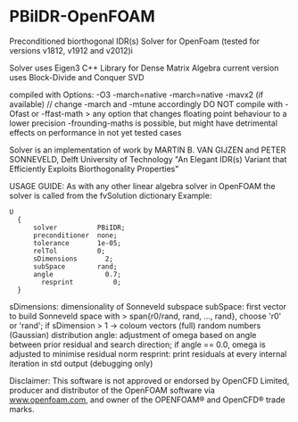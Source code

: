 # PBiIDR-OpenFOAM
Preconditioned biorthogonal IDR(s) Solver for OpenFoam (tested for versions v1812, v1912 and v2012)i

Solver uses Eigen3 C++ Library for Dense Matrix Algebra
  current version uses Block-Divide and Conquer SVD
  
compiled with Options: -O3 -march=native -march=native -mavx2 (if available) // change -march and -mtune accordingly
DO NOT compile with -Ofast or -ffast-math > any option that changes floating point behaviour
to a lower precision
-frounding-maths is possible, but might have detrimental effects on performance in not yet tested cases


Solver is an implementation of work by MARTIN B. VAN GIJZEN and PETER SONNEVELD, Delft University of Technology
"An Elegant IDR(s) Variant that Efficiently Exploits Biorthogonality Properties"

USAGE GUIDE:
As with any other linear algebra solver in OpenFOAM the solver is called from the fvSolution dictionary
Example:
```
U
  {
      solver          PBiIDR;
      preconditioner  none;
      tolerance       1e-05;
      relTol          0;
      sDimensions	    2;
      subSpace	      rand;   
      angle		        0.7;  
        resprint	      0;	  
  }
```
  sDimensions:  dimensionality of Sonneveld subspace
  subSpace:     first vector to build Sonneveld space with > span{r0/rand, rand, ..., rand}, choose 'r0' or 'rand'; if sDimension > 1 -> coloum vectors (full) random numbers (Gaussian) distribution
  angle:        adjustment of omega based on angle between prior residual and search direction; if angle == 0.0, omega is adjusted to minimise residual norm
  resprint:     print residuals  at every internal iteration in std output (debugging only)


Disclaimer:
This software is not approved or endorsed by OpenCFD Limited, producer and distributor of the OpenFOAM software via www.openfoam.com, and owner of the OPENFOAM® and OpenCFD® trade marks.
